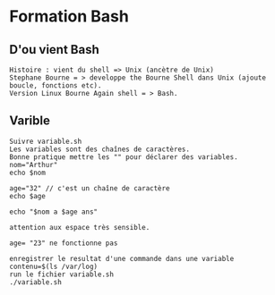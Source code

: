 # Formation Bash

## D'ou vient Bash
    Histoire : vient du shell => Unix (ancètre de Unix)
    Stephane Bourne = > developpe the Bourne Shell dans Unix (ajoute boucle, fonctions etc).
    Version Linux Bourne Again shell = > Bash.

## Varible
    Suivre variable.sh
    Les variables sont des chaînes de caractères.
    Bonne pratique mettre les "" pour déclarer des variables.
    nom="Arthur"
    echo $nom

    age="32" // c'est un chaîne de caractère
    echo $age

    echo "$nom a $age ans"

    attention aux espace très sensible.

    age= "23" ne fonctionne pas

    enregistrer le resultat d'une commande dans une variable
    contenu=$(ls /var/log)
    run le fichier variable.sh
    ./variable.sh
